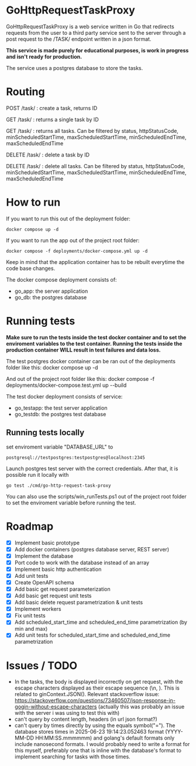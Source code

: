 # GoHttpRequestTaskProxy

GoHttpRequestTaskProxy is a web service written in Go that redirects requests from the user to a third party service sent to the server through a post request to the /TASK/ endpoint written in a json format.

<b>This service is made purely for educational purposes, is work in progress and isn't ready for production. </b>

The service uses a postgres database to store the tasks.

# Routing

POST   /task/              :  create a task, returns ID

GET    /task/<taskid>      :  returns a single task by ID

GET    /task/              :  returns all tasks. Can be filtered by status, httpStatusCode, minScheduledStartTime, maxScheduledStartTime, minScheduledEndTime, maxScheduledEndTime

DELETE /task/<taskid>      :  delete a task by ID

DELETE /task/			   :  delete all tasks. Can be filtered by status, httpStatusCode, minScheduledStartTime, maxScheduledStartTime, minScheduledEndTime, maxScheduledEndTime

# How to run

If you want to run this out of the deployment folder:

    docker compose up -d

If you want to run the app out of the project root folder:

    docker compose -f deployments/docker-compose.yml up -d

Keep in mind that the application container has to be rebuilt everytime the code base changes.

The docker compose deployment consists of:
- go_app: the server application
- go_db: the postgres database

# Running tests

<b>Make sure to run the tests inside the test docker container and to set the enviroment variables to the test container.
Running the tests inside the production container WILL result in test failures and data loss. </b>

The test postgres docker container can be ran out of the deployments folder like this:
    docker compose up -d

And out of the project root folder like this:
    docker compose -f deployments/docker-compose.test.yml up --build

The test docker deployment consists of service:
- go_testapp: the test server application
- go_testdb: the postgres test database

## Running tests locally
set enviroment variable "DATABASE_URL" to

    postgresql://testpostgres:testpostgres@localhost:2345
Launch postgres test server with the correct credentials.
After that, it is possible run it locally with 

    go test ./cmd/go-http-request-task-proxy
You can also use the scripts/win_runTests.ps1 out of the project root folder to set the enviroment variable before running the test.

# Roadmap

- [X] Implement basic prototype
- [X] Add docker containers (postgres database server, REST server)
- [X] Implement the database
- [X] Port code to work with the database instead of an array
- [X] Implement basic http authentication
- [X] Add unit tests
- [X] Create OpenAPI schema
- [X] Add basic get request parameterization 
- [X] Add basic get request unit tests
- [X] Add basic delete request parametrization & unit tests
- [X] Implement workers
- [X] Fix unit tests
- [X] Add scheduled_start_time and scheduled_end_time parametrization (by min and max)
- [X] Add unit tests for scheduled_start_time and scheduled_end_time parametrization

# Issues / TODO

- In the tasks, the body is displayed incorrectly on get request, with the escape characters displayed as their escape sequence (\n, \). This is related to ginContext.JSON(). Relevant stackoverflow issue: https://stackoverflow.com/questions/73460507/json-response-in-gogin-without-escape-characters (actually this was probably an issue with the server i was using to test this with)
- can't query by content length, headers (in url json format?)
- can't query by times directly by using the equals symbol("="). The database stores times in 2025-06-23 19:14:23.052463 format (YYYY-MM-DD HH:MM:SS.mmmmmm) and golang's default formats only include nanosecond formats. I would probably need to write a format for this myself, preferably one that is inline with the database's format to implement searching for tasks with those times.  

